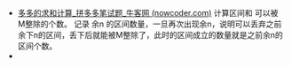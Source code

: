 - [多多的求和计算_拼多多笔试题_牛客网 (nowcoder.com)](https://www.nowcoder.com/questionTerminal/877c520f935c4d67a4614dc4bce84a1a)
  计算区间和 可以被 M整除的个数。
  记录 余n 的区间数量，一旦再次出现余n，说明可以丢弃之前余下n的区间，丢下后就能被M整除了，此时的区间成立的数量就是之前余n的区间个数。
- 